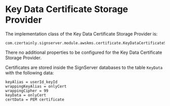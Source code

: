 # Key Data Certificate Storage Provider

The implementation class of the Key Data Certificate Storage Provider is:

```
com.czertainly.signserver.module.awskms.certificate.KeyDataCertificateStorage
```

There no additional properties to be configured for the Key Data Certificate Storage Provider.

Certificates are stored inside the SignServer databases to the table `KeyData` with the following data:
```
keyAlias = userId_keyId
wrappingKeyAlias = onlyCert
wrappingCipher = 99
keyData = onlyCert
certData = PEM certificate
```